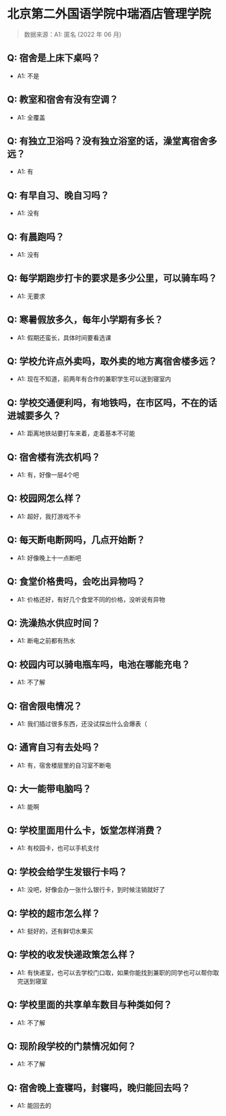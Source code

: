 # 北京第二外国语学院中瑞酒店管理学院

> 数据来源：A1: 匿名 (2022 年 06 月)

## Q: 宿舍是上床下桌吗？

- A1: 不是

## Q: 教室和宿舍有没有空调？

- A1: 全覆盖

## Q: 有独立卫浴吗？没有独立浴室的话，澡堂离宿舍多远？

- A1: 有

## Q: 有早自习、晚自习吗？

- A1: 没有

## Q: 有晨跑吗？

- A1: 没有

## Q: 每学期跑步打卡的要求是多少公里，可以骑车吗？

- A1: 无要求

## Q: 寒暑假放多久，每年小学期有多长？

- A1: 假期还蛮长，具体时间要看选课

## Q: 学校允许点外卖吗，取外卖的地方离宿舍楼多远？

- A1: 现在不知道，前两年有合作的兼职学生可以送到寝室内

## Q: 学校交通便利吗，有地铁吗，在市区吗，不在的话进城要多久？

- A1: 距离地铁站要打车来着，走着基本不可能

## Q: 宿舍楼有洗衣机吗？

- A1: 有，好像一层4个吧

## Q: 校园网怎么样？

- A1: 超好，我打游戏不卡

## Q: 每天断电断网吗，几点开始断？

- A1: 好像晚上十一点断吧

## Q: 食堂价格贵吗，会吃出异物吗？

- A1: 价格还好，有好几个食堂不同的价格，没听说有异物

## Q: 洗澡热水供应时间？

- A1: 断电之前都有热水

## Q: 校园内可以骑电瓶车吗，电池在哪能充电？

- A1: 不了解

## Q: 宿舍限电情况？

- A1: 我们插过很多东西，还没试探出什么会爆表（

## Q: 通宵自习有去处吗？

- A1: 有，宿舍楼层里的自习室不断电

## Q: 大一能带电脑吗？

- A1: 能啊

## Q: 学校里面用什么卡，饭堂怎样消费？

- A1: 有校园卡，也可以手机支付

## Q: 学校会给学生发银行卡吗？

- A1: 没吧，好像会办一张什么银行卡，到时候注销就好了

## Q: 学校的超市怎么样？

- A1: 挺好的，还有鲜切水果买

## Q: 学校的收发快递政策怎么样？

- A1: 有快递室，也可以去学校门口取，如果你能找到兼职的同学也可以帮你取完送到寝室

## Q: 学校里面的共享单车数目与种类如何？

- A1: 不了解

## Q: 现阶段学校的门禁情况如何？

- A1: 不了解

## Q: 宿舍晚上查寝吗，封寝吗，晚归能回去吗？

- A1: 能回去的

